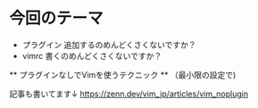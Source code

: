 # 今回のテーマ


* プラグイン 追加するのめんどくさくないですか？
* vimrc 書くのめんどくさくないですか？


** プラグインなしでVimを使うテクニック **
（最小限の設定で)


記事も書いてます↓
https://zenn.dev/vim_jp/articles/vim_noplugin

